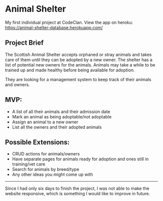 # Animal Shelter

My first individual project at CodeClan.
View the app on heroku: https://animal-shelter-database.herokuapp.com/

## Project Brief

The Scottish Animal Shelter accepts orphaned or stray animals and takes care of them until they can be adopted by a new owner. The shelter has a list of potential new owners for the animals. Animals may take a while to be trained up and made healthy before being available for adoption.

They are looking for a management system to keep track of their animals and owners.

## MVP:

- A list of all their animals and their admission date
- Mark an animal as being adoptable/not adoptable
- Assign an animal to a new owner
- List all the owners and their adopted animals

## Possible Extensions:

- CRUD actions for animals/owners
- Have separate pages for animals ready for adoption and ones still in training/vet care
- Search for animals by breed/type
- Any other ideas you might come up with

----
Since I had only six days to finish the project, I was not able to make the website responsive, which is something I would like to improve in future.
